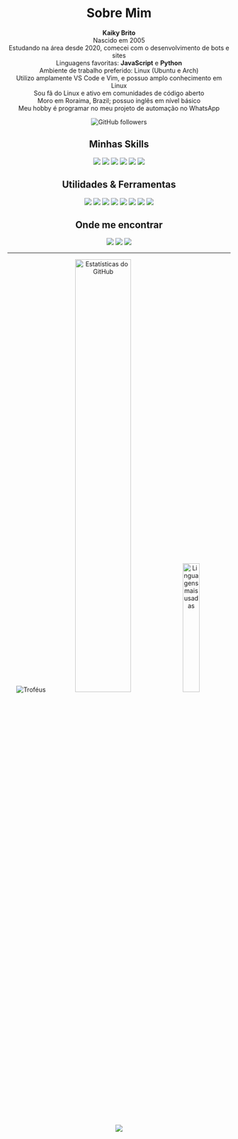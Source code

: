 <div style="text-align: center;">

  <h1>Sobre Mim</h1>

  <strong>Kaiky Brito</strong><br>
  Nascido em 2005<br>
  Estudando na área desde 2020, comecei com o desenvolvimento de bots e sites<br>
  Linguagens favoritas: <strong>JavaScript</strong> e <strong>Python</strong><br>
  Ambiente de trabalho preferido: Linux (Ubuntu e Arch)<br>
  Utilizo amplamente VS Code e Vim, e possuo amplo conhecimento em Linux<br>
  Sou fã do Linux e ativo em comunidades de código aberto<br>
  Moro em Roraima, Brazil; possuo inglês em nível básico<br>
  Meu hobby é programar no meu projeto de automação no WhatsApp<br>

  <img src="https://img.shields.io/github/followers/kaikygr" alt="GitHub followers" />

  <h2>Minhas Skills</h2>
  <img src="https://img.shields.io/badge/-JavaScript-333333?style=flat&logo=javascript" />
  <img src="https://img.shields.io/badge/-HTML5-333333?style=flat&logo=HTML5" />
  <img src="https://img.shields.io/badge/-CSS-333333?style=flat&logo=CSS3&logoColor=1572B6" />
  <img src="https://img.shields.io/badge/-Python-333333?style=flat&logo=python" />
  <img src="https://img.shields.io/badge/-MongoDB-333333?style=flat&logo=mongodb" />
  <img src="https://img.shields.io/badge/-Node.js-333333?style=flat&logo=node.js" />

  <h2>Utilidades & Ferramentas</h2>
  <img src="https://img.shields.io/badge/-Visual%20Studio%20Code-333333?style=flat&logo=visual-studio-code&logoColor=007ACC" />
  <img src="https://img.shields.io/badge/-Postman-333333?style=flat&logo=postman" />
  <img src="https://img.shields.io/badge/-Sublime%20Text-333333?style=flat&logo=sublime-text&logoColor=FF9800" />
  <img src="https://img.shields.io/badge/Linux-FCC624?style=flat&logo=linux&logoColor=black" />
  <img src="https://img.shields.io/badge/Arch-1793D1?style=flat&logo=archlinux&logoColor=white" />
  <img src="https://img.shields.io/badge/Ubuntu-E95420?style=flat&logo=ubuntu&logoColor=white" />
  <img src="https://img.shields.io/badge/Vim-019733?style=flat&logo=vim&logoColor=white" />
  <img src="https://img.shields.io/badge/SQLite-07405E?style=flat&logo=sqlite&logoColor=white" />

  <h2>Onde me encontrar</h2>
  <a href="mailto:kaikygomesribeiroof@gmail.com"><img src="https://img.shields.io/badge/-kaikygomesribeiroof%40gmail.com-D14836?style=flat&logo=Gmail&logoColor=white" /></a>
  <a href="https://wa.me/5595991264582"><img src="https://img.shields.io/badge/-+5595991264582-25D366?style=flat&logo=whatsapp&logoColor=white" /></a>
  <a href="https://www.instagram.com/kaikygr/"><img src="https://img.shields.io/badge/-kaikygr-E4405F?style=flat&logo=instagram&logoColor=white" /></a>

---


  <div>
    <img src="https://github-profile-trophy.vercel.app/?username=kaikygr&theme=dracula" alt="Troféus" />
    <img src="https://github-readme-stats.vercel.app/api?username=kaikygr&show_icons=true&theme=dracula&show=reviews,discussions_started,discussions_answered,prs_merged,prs_merged_percentage" alt="Estatísticas do GitHub" width="50%" />
    <img src="https://github-readme-stats.vercel.app/api/top-langs/?username=kaikygr&layout=pie&show_icons=true&theme=dracula" alt="Linguagens mais usadas" width="27.3%" />
  </div>

  <div>
    <img src="https://hits.seeyoufarm.com/api/count/incr/badge.svg?url=https%3A%2F%2Fgithub.com%2Fkaikygr%2Fkaikygr&count_bg=%2379C83D&title_bg=%23555555&icon=&icon_color=%23E7E7E7&title=Visitas%20(Hoje%20%2F%20Total)" />
  </div>
</div>
